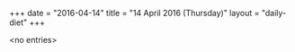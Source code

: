 +++
date = "2016-04-14"
title = "14 April 2016 (Thursday)"
layout = "daily-diet"
+++


\<no entries\>

